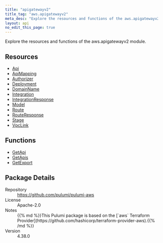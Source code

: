 ```yaml
---
title: "apigatewayv2"
title_tag: "aws.apigatewayv2"
meta_desc: "Explore the resources and functions of the aws.apigatewayv2 module."
layout: api
no_edit_this_page: true
---
```


<!-- WARNING: this file was generated by Pulumi Docs Generator. -->
<!-- Do not edit by hand unless you're certain you know what you are doing! -->

Explore the resources and functions of the aws.apigatewayv2 module.

<h2 id="resources">Resources</h2>
<ul class="api">
    <li><a href="api" title="Api"><span class="api-symbol api-symbol--resource"></span>Api</a></li>
    <li><a href="apimapping" title="ApiMapping"><span class="api-symbol api-symbol--resource"></span>ApiMapping</a></li>
    <li><a href="authorizer" title="Authorizer"><span class="api-symbol api-symbol--resource"></span>Authorizer</a></li>
    <li><a href="deployment" title="Deployment"><span class="api-symbol api-symbol--resource"></span>Deployment</a></li>
    <li><a href="domainname" title="DomainName"><span class="api-symbol api-symbol--resource"></span>DomainName</a></li>
    <li><a href="integration" title="Integration"><span class="api-symbol api-symbol--resource"></span>Integration</a></li>
    <li><a href="integrationresponse" title="IntegrationResponse"><span class="api-symbol api-symbol--resource"></span>IntegrationResponse</a></li>
    <li><a href="model" title="Model"><span class="api-symbol api-symbol--resource"></span>Model</a></li>
    <li><a href="route" title="Route"><span class="api-symbol api-symbol--resource"></span>Route</a></li>
    <li><a href="routeresponse" title="RouteResponse"><span class="api-symbol api-symbol--resource"></span>RouteResponse</a></li>
    <li><a href="stage" title="Stage"><span class="api-symbol api-symbol--resource"></span>Stage</a></li>
    <li><a href="vpclink" title="VpcLink"><span class="api-symbol api-symbol--resource"></span>VpcLink</a></li>
</ul>

<h2 id="functions">Functions</h2>
<ul class="api">
    <li><a href="getapi" title="GetApi"><span class="api-symbol api-symbol--function"></span>GetApi</a></li>
    <li><a href="getapis" title="GetApis"><span class="api-symbol api-symbol--function"></span>GetApis</a></li>
    <li><a href="getexport" title="GetExport"><span class="api-symbol api-symbol--function"></span>GetExport</a></li>
</ul>

<h2 id="package-details">Package Details</h2>
<dl class="package-details">
	<dt>Repository</dt>
	<dd><a href="https://github.com/pulumi/pulumi-aws">https://github.com/pulumi/pulumi-aws</a></dd>
	<dt>License</dt>
	<dd>Apache-2.0</dd>
	<dt>Notes</dt>
	<dd>{{% md %}}This Pulumi package is based on the [`aws` Terraform Provider](https://github.com/hashicorp/terraform-provider-aws).{{% /md %}}</dd>
	<dt>Version</dt>
	<dd>4.38.0</dd>
</dl>

